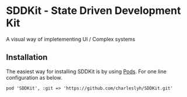 # SDDKit - State Driven Development Kit
A visual way of impletementing UI / Complex systems

## Installation
The easiest way for installing SDDKit is by using [Pods](https://cocoapods.org/). For one line configuration as below.
```
pod 'SDDKit', :git => 'https://github.com/charleslyh/SDDKit.git'
```